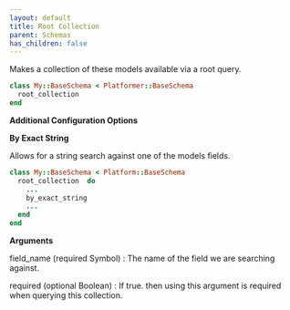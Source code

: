 ```yaml
---
layout: default
title: Root Collection
parent: Schemas
has_children: false
---
```


Makes a collection of these models available via a root query.

```ruby
class My::BaseSchema < Platformer::BaseSchema
  root_collection 
end

```

**Additional Configuration Options**

**By Exact String**

Allows for a string search against one of the models fields.

```ruby
class My::BaseSchema < Platform::BaseSchema
  root_collection  do
    ...
    by_exact_string 
    ...
  end
end

```

**Arguments**

field\_name (required Symbol)
:   The name of the field we are searching against.

required (optional Boolean)
:   If true. then using this argument is required when querying this collection.